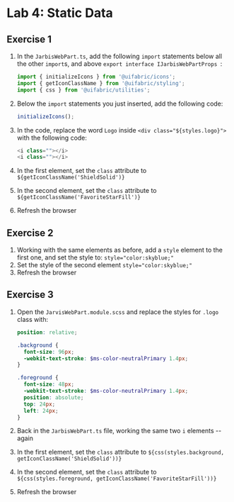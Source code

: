 # Lab 4: Static Data

## Exercise 1

1. In the `JarbisWebPart.ts`, add the following `import` statements below all the other `import`s, and above `export interface IJarbisWebPartProps `:

    ```typescript
    import { initializeIcons } from '@uifabric/icons';
    import { getIconClassName } from '@uifabric/styling';
    import { css } from '@uifabric/utilities';
    ```

1. Below the `import` statements you just inserted, add the following code: 

    ```typescript
    initializeIcons();
    ```

1. In the code, replace the word `Logo` inside `<div class="${styles.logo}">` with the following code:

    ```typescript
    <i class=""></i>
    <i class=""></i>
    ```

1. In the first element, set the `class` attribute to `${getIconClassName('ShieldSolid')}`
1. In the second element, set the `class` attribute to `${getIconClassName('FavoriteStarFill')}`
1. Refresh the browser

## Exercise 2

1. Working with the same elements as before, add a `style` element to the first one, and set the style to: `style="color:skyblue;"`
1. Set the style of the second element `style="color:skyblue;"`
1. Refresh the browser

## Exercise 3

1. Open the `JarvisWebPart.module.scss` and replace the styles for `.logo` class with:

    ```scss
    position: relative;
    
    .background {
      font-size: 96px;
      -webkit-text-stroke: $ms-color-neutralPrimary 1.4px;
    }
    
    .foreground {
      font-size: 48px;
      -webkit-text-stroke: $ms-color-neutralPrimary 1.4px;
      position: absolute;
      top: 24px;
      left: 24px;
    }
    ```

1. Back in the `JarbisWebPart.ts` file, working the same two `i` elements -- again
1. In the first element, set the `class` attribute to `${css(styles.background, getIconClassName('ShieldSolid'))}`
1. In the second element, set the `class` attribute to `${css(styles.foreground, getIconClassName('FavoriteStarFill'))}`
1. Refresh the browser
